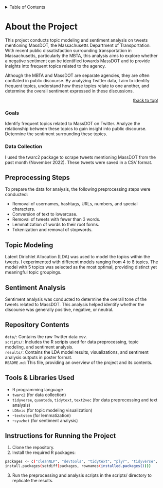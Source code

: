 <a id="readme-top"></a>

<!-- TABLE OF CONTENTS -->
<details>
  <summary>Table of Contents</summary>
  <ol>
    <li>
      <a href="#about-the-project">About The Project</a>
      <ul>
        <li><a href="#goals">Goals</a></li>
      </ul>
    </li>
    <li>
      <a href="#data-collection">Data Collection</a>
      <ul>
        <li><a href="#preprocessing-steps">PreprocessingSteps</a></li>
        <li><a href="#topic-modeling">Topic Modeling</a></li>
         <li><a href="#topic-modeling">Topic Modeling</a></li>
      </ul>
    </li>
    <li><a href="#usage">Usage</a></li>
    <li><a href="#roadmap">Roadmap</a></li>
    <li><a href="#contributing">Contributing</a></li>
    <li><a href="#license">License</a></li>
    <li><a href="#contact">Contact</a></li>
    <li><a href="#acknowledgments">Acknowledgments</a></li>
  </ol>
</details>

# About the Project

This project conducts topic modeling and sentiment analysis on tweets mentioning MassDOT, the Massachusetts Department of Transportation. With recent public dissatisfaction surrounding transportation in Massachusetts, particularly the MBTA, this analysis aims to explore whether a negative sentiment can be identified towards MassDOT and to provide insights into frequent topics related to the agency.

Although the MBTA and MassDOT are separate agencies, they are often conflated in public discourse. By analyzing Twitter data, I aim to identify frequent topics, understand how these topics relate to one another, and determine the overall sentiment expressed in these discussions.
<p align="right">(<a href="#readme-top">back to top</a>)</p>

### Goals

Identify frequent topics related to MassDOT on Twitter.
Analyze the relationship between these topics to gain insight into public discourse.
Determine the sentiment surrounding these topics.

### Data Collection
I used the twarc2 package to scrape tweets mentioning MassDOT from the past month (November 2022). These tweets were saved in a CSV format.

## Preprocessing Steps

To prepare the data for analysis, the following preprocessing steps were conducted:

* Removal of usernames, hashtags, URLs, numbers, and special characters.
* Conversion of text to lowercase.
* Removal of tweets with fewer than 3 words.
* Lemmatization of words to their root forms.
* Tokenization and removal of stopwords.
## Topic Modeling

Latent Dirichlet Allocation (LDA) was used to model the topics within the tweets. I experimented with different models ranging from 4 to 8 topics. The model with 5 topics was selected as the most optimal, providing distinct yet meaningful topic groupings.

## Sentiment Analysis

Sentiment analysis was conducted to determine the overall tone of the tweets related to MassDOT. This analysis helped identify whether the discourse was generally positive, negative, or neutral.

## Repository Contents

`data/`: Contains the raw Twitter data csv.  
`scripts/`: Includes the R scripts used for data preprocessing, topic modeling, and sentiment analysis.  
`results/`: Contains the LDA model results, visualizations, and sentiment analysis outputs in poster format.  
`README.md`: This file, providing an overview of the project and its contents.  

## Tools & Libraries Used
* R programming language
* `twarc2` (for data collection)
* `tidyverse`, `quanteda`, `tidytext`, `text2vec` (for data preprocessing and text analysis)
* `LDAvis` (for topic modeling visualization)
* -`textstem` (for lemmatization)
* -`syuzhet` (for sentiment analysis)
  
## Instructions for Running the Project

1. Clone the repository.
2. Install the required R packages:
```bash 
packages <- c("cleanNLP", "devtools", "tidytext", "plyr", "tidyverse", "quanteda", "wordcloud", "syuzhet","wordcloud2", "text2vec")
install.packages(setdiff(packages, rownames(installed.packages())))
```
3. Run the preprocessing and analysis scripts in the scripts/ directory to replicate the results.
